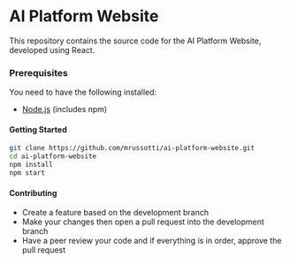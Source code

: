 # AI Platform Website

This repository contains the source code for the AI Platform Website, developed using React.

### Prerequisites

You need to have the following installed:

- [Node.js](https://nodejs.org/) (includes npm)


#### Getting Started

   ```bash
   git clone https://github.com/mrussotti/ai-platform-website.git
   cd ai-platform-website
   npm install
   npm start
   ```

#### Contributing
- Create a feature based on the development branch
- Make your changes then open a pull request into the development branch
- Have a peer review your code and if everything is in order, approve the pull request
